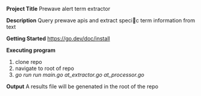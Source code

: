 **Project Title**
Prewave alert term extractor

**Description**
Query prewave apis and extract specic term information from text

**Getting Started**
https://go.dev/doc/install

**Executing program**
1. clone repo
2. navigate to root of repo
3. _go run run main.go at_extractor.go at_processor.go_

**Output**
A results file will be genenated in the root of the repo

